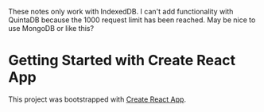 These notes only work with IndexedDB. I can't add functionality with QuintaDB because the 1000 request limit has been reached. May be nice to use MongoDB or like this?

# Getting Started with Create React App

This project was bootstrapped with [Create React App](https://github.com/facebook/create-react-app).
